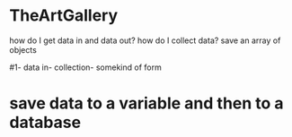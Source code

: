 # TheArtGallery

how do I get data in and data out?
how do I collect data?
save an array of objects

#1- data in- collection- somekind of form
# save data to a variable and then to a database